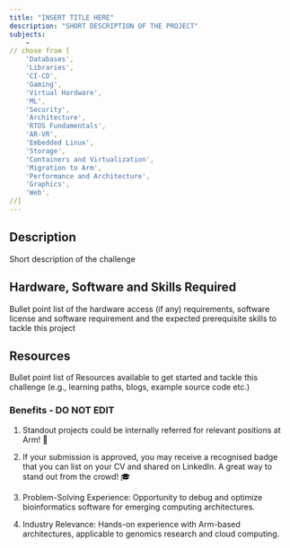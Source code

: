 ```yaml
---
title: "INSERT TITLE HERE"
description: "SHORT DESCRIPTION OF THE PROJECT"
subjects:
    - 
// chose from [
    'Databases',
    'Libraries',
    'CI-CD',
    'Gaming',
    'Virtual Hardware',
    'ML',
    'Security',
    'Architecture',
    'RTOS Fundamentals',
    'AR-VR',
    'Embedded Linux',
    'Storage',
    'Containers and Virtualization',
    'Migration to Arm',
    'Performance and Architecture',
    'Graphics',
    'Web',
//]
---
```


## Description

Short description of the challenge

## Hardware, Software and Skills Required

Bullet point list of the hardware access (if any) requirements, software license and software requirement and the expected prerequisite skills to tackle this project

## Resources 

Bullet point list of Resources available to get started and tackle this challenge (e.g., learning paths, blogs, example source code etc.)

### Benefits - DO NOT EDIT

1. Standout projects could be internally referred for relevant positions at Arm! :page_with_curl:

2. If your submission is approved, you may receive a recognised badge that you can list on your CV and shared on LinkedIn. A great way to stand out from the crowd! :mortar_board:


3. Problem-Solving Experience: Opportunity to debug and optimize bioinformatics software for emerging computing architectures.

4. Industry Relevance: Hands-on experience with Arm-based architectures, applicable to genomics research and cloud computing. 
